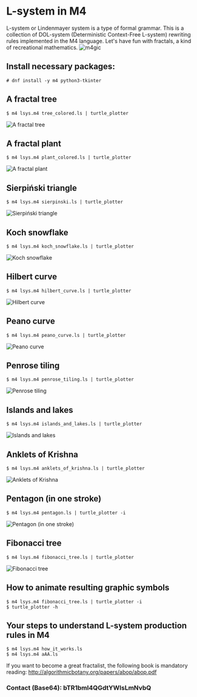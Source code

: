 # L-system in M4
L-system or Lindenmayer system is a type of formal grammar.
This is a collection of DOL-system (Deterministic Context-Free L-system) rewriting rules implemented in the M4 language.
Let's have fun with fractals, a kind of recreational mathematics.
![m4gic](img/m4gic.png?raw=true)

## Install necessary packages:
```
# dnf install -y m4 python3-tkinter
```
## A fractal tree
```
$ m4 lsys.m4 tree_colored.ls | turtle_plotter
```
![A fractal tree](img/tree.png?raw=true "A tree (young parts are green, old are brown)")

## A fractal plant
```
$ m4 lsys.m4 plant_colored.ls | turtle_plotter
```
![A fractal plant](img/plant.png?raw=true "A plant (young parts are green, old are brown)")

## Sierpiński triangle
```
$ m4 lsys.m4 sierpinski.ls | turtle_plotter
```
![Sierpiński triangle](img/triangle.png?raw=true "Sierpiński triangle")

## Koch snowflake
```
$ m4 lsys.m4 koch_snowflake.ls | turtle_plotter
```
![Koch snowflake](img/koch.png?raw=true "Koch snowflake")

## Hilbert curve
```
$ m4 lsys.m4 hilbert_curve.ls | turtle_plotter
```
![Hilbert curve](img/hilbert.png?raw=true "Hilbert curve")

## Peano curve
```
$ m4 lsys.m4 peano_curve.ls | turtle_plotter
```
![Peano curve](img/peano.png?raw=true "Peano curve")

## Penrose tiling
```
$ m4 lsys.m4 penrose_tiling.ls | turtle_plotter
```
![Penrose tiling](img/penrose.png?raw=true "Penrose tiling")

## Islands and lakes
```
$ m4 lsys.m4 islands_and_lakes.ls | turtle_plotter
```
![Islands and lakes](img/islands.png?raw=true "Islands and lakes")

## Anklets of Krishna
```
$ m4 lsys.m4 anklets_of_krishna.ls | turtle_plotter
```
![Anklets of Krishna](img/anklets.png?raw=true "Anklets of Krishna")

## Pentagon (in one stroke)
```
$ m4 lsys.m4 pentagon.ls | turtle_plotter -i
```
![Pentagon (in one stroke)](img/pentagon.png?raw=true "Pentagon (in one stroke)")

## Fibonacci tree
```
$ m4 lsys.m4 fibonacci_tree.ls | turtle_plotter
```
![Fibonacci tree](img/fibonacci.png?raw=true "Fibonacci tree")

## How to animate resulting graphic symbols
```
$ m4 lsys.m4 fibonacci_tree.ls | turtle_plotter -i
$ turtle_plotter -h
```
## Your steps to understand L-system production rules in M4
```
$ m4 lsys.m4 how_it_works.ls
$ m4 lsys.m4 aAA.ls
```
If you want to become a great fractalist, the following book is mandatory reading:
http://algorithmicbotany.org/papers/abop/abop.pdf

### Contact (Base64): bTR1bml4QGdtYWlsLmNvbQ
